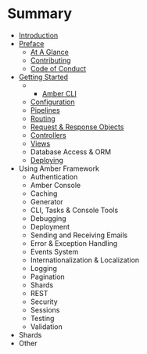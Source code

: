 # Summary

* [Introduction](README.md)
* [Preface](preface.md)
  * [At A Glance](preface/at-a-glance.md)
  * [Contributing](preface/contributing.md)
  * [Code of Conduct](preface/code-of-conduct.md)
* [Getting Started](getting-started.md)
  * * [Amber CLI](getting-started/installation/heroku.md)
  * [Configuration](getting-started/configuration.md)
  * [Pipelines](getting-started/pipelines.md)
  * [Routing](getting-started/routing.md)
  * [Request & Response Objects](getting-started/request-and-response-objects.md)
  * [Controllers](getting-started/controllers.md)
  * [Views](getting-started/views.md)
  * Database Access & ORM
  * [Deploying](https://www.gitbook.com/book/amber-crystal/amber/edit#)
* Using Amber Framework
  * Authentication
  * Amber Console
  * Caching
  * Generator
  * CLI, Tasks & Console Tools
  * Debugging
  * Deployment
  * Sending and Receiving Emails
  * Error & Exception Handling
  * Events System
  * Internationalization & Localization
  * Logging
  * Pagination
  * Shards
  * REST
  * Security
  * Sessions
  * Testing
  * Validation
* Shards
* Other



